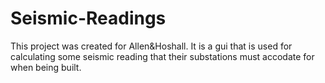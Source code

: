# Seismic-Readings

This project was created for Allen&Hoshall. It is a gui that is used for calculating some seismic reading that their substations must accodate for when being built.
